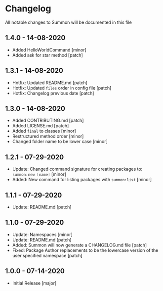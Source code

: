 # Changelog

All notable changes to Summon will be documented in this file

## 1.4.0 - 14-08-2020
- Added HelloWorldCommand [minor]
- Added ask for star method [patch]

## 1.3.1 - 14-08-2020
- Hotfix: Updated README.md [patch]
- Hotfix: Updated `files` order in config file [patch]
- Hotfix: Changelog previous date [patch]

## 1.3.0 - 14-08-2020
- Added CONTRIBUTING.md [patch]
- Added LICENSE.md [patch]
- Added `final` to classes [minor]
- Restructured method order [minor]
- Changed folder name to be lower case [minor]

## 1.2.1 - 07-29-2020
- Update: Changed command signature for creating packages to: `summon:new [name]` [minor]
- Added: New command for listing packages with `summon:list` [minor]

## 1.1.1 - 07-29-2020
- Update: README.md [patch]

## 1.1.0 - 07-29-2020
- Update: Namespaces [minor]
- Update: README.md [patch]
- Added: Summon will now generate a CHANGELOG.md file [patch]
- Fixed: Package Author replacements to be the lowercase version of the user specified namespace [patch]


## 1.0.0 - 07-14-2020
- Initial Release [major]

